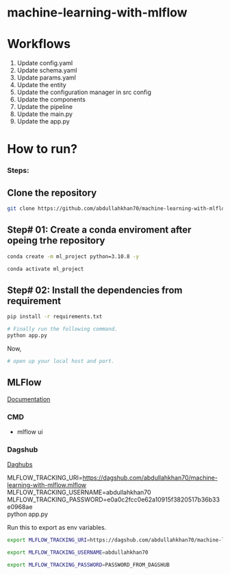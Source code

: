 # machine-learning-with-mlflow

# Workflows

1. Update config.yaml
2. Update schema.yaml
3. Update params.yaml
4. Update the entity
5. Update the configuration manager in src config
6. Update the components
7. Update the pipeline
8. Update the main.py
9. Update the app.py


# How to run?

### Steps:

## Clone the repository

```bash
git clone https://github.com/abdullahkhan70/machine-learning-with-mlflow.git
```

## Step# 01: Create a conda enviroment after opeing trhe repository

```bash
conda create -m ml_project python=3.10.8 -y
```

```bash
conda activate ml_project
```

## Step# 02: Install the dependencies from requirement

```bash
pip install -r requirements.txt
```

```bash
# Finally run the following command.
python app.py
```

Now,
```bash
# open up your local host and port.
```

## MLFlow
[Documentation](https://mlflow.org/docs/latest/index.html)


### CMD
- mlflow ui

### Dagshub
[Daghubs](https://dagshub.com/)

MLFLOW_TRACKING_URI=https://dagshub.com/abdullahkhan70/machine-learning-with-mlflow.mlflow \
MLFLOW_TRACKING_USERNAME=abdullahkhan70 \
MLFLOW_TRACKING_PASSWORD=e0a0c2fcc0e62a10915f3820517b36b33e0968ae \
python app.py

Run this to export as env variables.

```bash
export MLFLOW_TRACKING_URI=https://dagshub.com/abdullahkhan70/machine-learning-with-mlflow.mlflow

export MLFLOW_TRACKING_USERNAME=abdullahkhan70

export MLFLOW_TRACKING_PASSWORD=PASSWORD_FROM_DAGSHUB

```